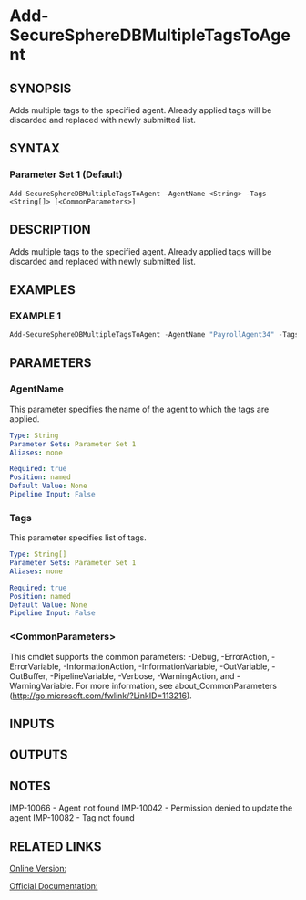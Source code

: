 ﻿# Add-SecureSphereDBMultipleTagsToAgent

## SYNOPSIS
Adds multiple tags to the specified agent. Already applied tags will be discarded and replaced with newly submitted list.

## SYNTAX

### Parameter Set 1 (Default)
```
Add-SecureSphereDBMultipleTagsToAgent -AgentName <String> -Tags <String[]> [<CommonParameters>]
```

## DESCRIPTION
Adds multiple tags to the specified agent. Already applied tags will be discarded and replaced with newly submitted list.

## EXAMPLES

### EXAMPLE 1

```powershell
Add-SecureSphereDBMultipleTagsToAgent -AgentName "PayrollAgent34" -Tags @("OracleAgents", "SqlServerAgents")
```

## PARAMETERS

### AgentName
This parameter specifies the name of the agent to which the tags are applied.

```yaml
Type: String
Parameter Sets: Parameter Set 1
Aliases: none

Required: true
Position: named
Default Value: None
Pipeline Input: False
```

### Tags
This parameter specifies list of tags.

```yaml
Type: String[]
Parameter Sets: Parameter Set 1
Aliases: none

Required: true
Position: named
Default Value: None
Pipeline Input: False
```

### \<CommonParameters\>
This cmdlet supports the common parameters: -Debug, -ErrorAction, -ErrorVariable, -InformationAction, -InformationVariable, -OutVariable, -OutBuffer, -PipelineVariable, -Verbose, -WarningAction, and -WarningVariable. For more information, see about_CommonParameters (http://go.microsoft.com/fwlink/?LinkID=113216).

## INPUTS

## OUTPUTS

## NOTES

IMP-10066 - Agent not found
IMP-10042 - Permission denied to update the agent
IMP-10082 - Tag not found

## RELATED LINKS

[Online Version:](https://github.com/akshinmustafayev/Documentation/MD)

[Official Documentation:](https://docs.imperva.com/bundle/v13.6-api-reference-guide/page/61670.htm)



